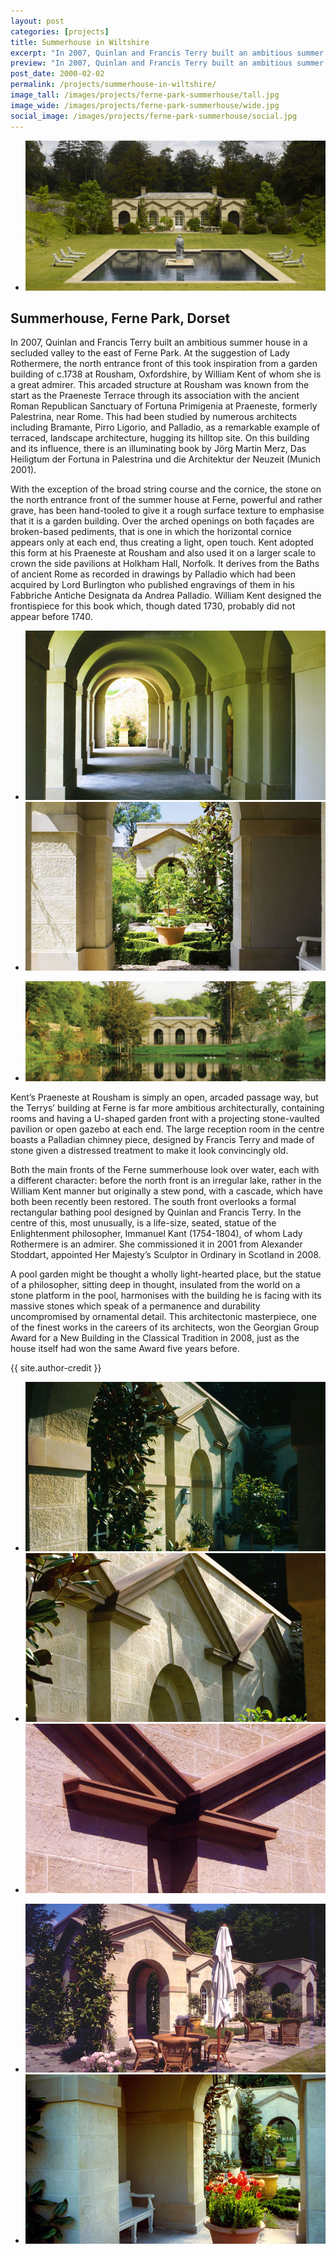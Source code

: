 ```yaml
---
layout: post
categories: [projects]
title: Summerhouse in Wiltshire
excerpt: "In 2007, Quinlan and Francis Terry built an ambitious summer house in a secluded valley to the east of Ferne Park."
preview: "In 2007, Quinlan and Francis Terry built an ambitious summer house in a secluded valley to the east of Ferne Park."
post_date: 2000-02-02
permalink: /projects/summerhouse-in-wiltshire/
image_tall: /images/projects/ferne-park-summerhouse/tall.jpg
image_wide: /images/projects/ferne-park-summerhouse/wide.jpg
social_image: /images/projects/ferne-park-summerhouse/social.jpg
---
```


<ul class="list">
	<li class="full">
		<a class="fancybox" rel="group" href="/images/projects/ferne-park-summerhouse/01.jpg">
			<img src="/images/projects/ferne-park-summerhouse/thumbs/01.jpg" alt="{{ page.title }}" />
		</a>
	</li>
</ul>

<h2>Summerhouse, Ferne Park, Dorset</h2>
<p>
	In 2007, Quinlan and Francis Terry built an ambitious summer house in a secluded valley to the east of Ferne Park. At the suggestion of Lady Rothermere, the north entrance front of this took inspiration from a garden building of c.1738 at Rousham, Oxfordshire, by William Kent of whom she is a great admirer. This  arcaded structure at Rousham was known from the start as the Praeneste Terrace through its association with the ancient Roman Republican Sanctuary of Fortuna Primigenia at Praeneste, formerly Palestrina, near Rome. This had been studied by numerous architects including Bramante, Pirro Ligorio, and Palladio, as a remarkable example of terraced, landscape architecture, hugging its hilltop site. On this building and its influence, there is an illuminating book by Jörg Martin Merz, Das Heiligtum der Fortuna in Palestrina und die Architektur der Neuzeit (Munich 2001).
</p><p>
	With the exception of the broad string course and the cornice, the stone on the north entrance front of the summer house at Ferne, powerful and rather grave, has been hand-tooled to give it a rough surface texture to emphasise that it is a garden building. Over the arched openings on both façades are broken-based pediments, that is one in which the horizontal cornice appears only at each end, thus creating a light, open touch. Kent adopted this form at his Praeneste at Rousham and also used it on a larger scale to crown the side pavilions at Holkham Hall, Norfolk. It derives from the Baths of ancient Rome as recorded in drawings by Palladio which had been acquired by Lord Burlington who published engravings of them in his Fabbriche Antiche Designata da Andrea Palladio. William Kent designed the frontispiece for this book which, though dated 1730, probably did not appear before 1740.
</p>

<ul class="list">
	<li class="half">
		<a class="fancybox" rel="group" href="/images/projects/ferne-park-summerhouse/02.jpg">
			<img src="/images/projects/ferne-park-summerhouse/thumbs/02.jpg" alt="{{ page.title }}" />
		</a>
	</li>
	<li class="half">
		<a class="fancybox" rel="group" href="/images/projects/ferne-park-summerhouse/03.jpg">
			<img src="/images/projects/ferne-park-summerhouse/thumbs/03.jpg" alt="{{ page.title }}" />
		</a>
	</li>
</ul>

<ul class="list">
	<li class="full">
		<a class="fancybox" rel="group" href="/images/projects/ferne-park-summerhouse/09.jpg">
			<img src="/images/projects/ferne-park-summerhouse/thumbs/09.jpg" alt="{{ page.title }}" />
		</a>
	</li>
</ul>

<p>
	Kent’s Praeneste at Rousham is simply an open, arcaded passage way, but the Terrys’ building at Ferne is far more ambitious architecturally, containing rooms and having a U-shaped garden front with a projecting stone-vaulted pavilion or open gazebo at each end. The large reception room in the centre boasts a Palladian chimney piece, designed by Francis Terry and made of stone given a distressed treatment to make it look convincingly old.
</p><p>
	Both the main fronts of the Ferne summerhouse look over water, each with a different character: before the north front is an irregular lake, rather in the William Kent manner but originally a stew pond, with a cascade, which have both been recently been restored. The south front overlooks a formal rectangular bathing pool designed by Quinlan and Francis Terry. In the centre of this, most unusually, is a life-size, seated, statue of the Enlightenment philosopher, Immanuel Kant (1754-1804), of whom Lady Rothermere is an admirer. She commissioned it in 2001 from Alexander Stoddart, appointed Her Majesty’s Sculptor in Ordinary in Scotland in 2008.
</p><p>
	A pool garden might be thought a wholly light-hearted place, but the statue of a philosopher, sitting deep in thought, insulated from the world on a stone platform in the pool, harmonises with the building he is facing with its massive stones which speak of a permanence and durability uncompromised by ornamental detail. This architectonic masterpiece, one of the finest works in the careers of its architects, won the Georgian Group Award for a New Building in the Classical Tradition in 2008,  just as the house itself had won the same Award five years before.
</p>
{{ site.author-credit }}

<ul class="list">
	<li class="third">
		<a class="fancybox" rel="group" href="/images/projects/ferne-park-summerhouse/05.jpg">
			<img src="/images/projects/ferne-park-summerhouse/thumbs/05.jpg" alt="{{ page.title }}" />
		</a>
	</li>
	<li class="third">
		<a class="fancybox" rel="group" href="/images/projects/ferne-park-summerhouse/06.jpg">
			<img src="/images/projects/ferne-park-summerhouse/thumbs/06.jpg" alt="{{ page.title }}" />
		</a>
	</li>
	<li class="third">
		<a class="fancybox" rel="group" href="/images/projects/ferne-park-summerhouse/08.jpg">
			<img src="/images/projects/ferne-park-summerhouse/thumbs/08.jpg" alt="{{ page.title }}" />
		</a>
	</li>
</ul>

<ul class="list">
	<li class="half">
		<a class="fancybox" rel="group" href="/images/projects/ferne-park-summerhouse/04.jpg">
			<img src="/images/projects/ferne-park-summerhouse/thumbs/04.jpg" alt="{{ page.title }}" />
		</a>
	</li>
	<li class="half">
		<a class="fancybox" rel="group" href="/images/projects/ferne-park-summerhouse/07.jpg">
			<img src="/images/projects/ferne-park-summerhouse/thumbs/07.jpg" alt="{{ page.title }}" />
		</a>
	</li>
</ul>